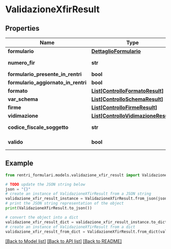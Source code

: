# ValidazioneXfirResult


## Properties

Name | Type | Description | Notes
------------ | ------------- | ------------- | -------------
**formulario** | [**DettaglioFormulario**](DettaglioFormulario.md) |  | [optional] 
**numero_fir** | **str** |  | [optional] [readonly] 
**formulario_presente_in_rentri** | **bool** |  | [optional] 
**formulario_aggiornato_in_rentri** | **bool** |  | [optional] 
**formato** | [**List[ControlloFormatoResult]**](ControlloFormatoResult.md) |  | [optional] 
**var_schema** | [**List[ControlloSchemaResult]**](ControlloSchemaResult.md) |  | [optional] 
**firme** | [**List[ControlloFirmeResult]**](ControlloFirmeResult.md) |  | [optional] 
**vidimazione** | [**List[ControlloVidimazioneResult]**](ControlloVidimazioneResult.md) |  | [optional] 
**codice_fiscale_soggetto** | **str** |  | [optional] [readonly] 
**valido** | **bool** |  | [optional] [readonly] 

## Example

```python
from rentri_formulari.models.validazione_xfir_result import ValidazioneXfirResult

# TODO update the JSON string below
json = "{}"
# create an instance of ValidazioneXfirResult from a JSON string
validazione_xfir_result_instance = ValidazioneXfirResult.from_json(json)
# print the JSON string representation of the object
print(ValidazioneXfirResult.to_json())

# convert the object into a dict
validazione_xfir_result_dict = validazione_xfir_result_instance.to_dict()
# create an instance of ValidazioneXfirResult from a dict
validazione_xfir_result_from_dict = ValidazioneXfirResult.from_dict(validazione_xfir_result_dict)
```
[[Back to Model list]](../README.md#documentation-for-models) [[Back to API list]](../README.md#documentation-for-api-endpoints) [[Back to README]](../README.md)


